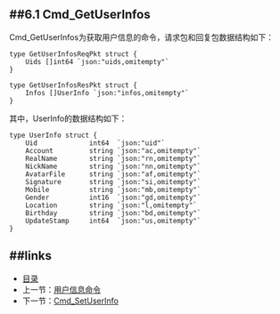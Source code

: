##6.1 Cmd_GetUserInfos
---
Cmd_GetUserInfos为获取用户信息的命令，请求包和回复包数据结构如下：

	
	type GetUserInfosReqPkt struct {
		Uids []int64 `json:"uids,omitempty"`
	}

	type GetUserInfosResPkt struct {
		Infos []UserInfo `json:"infos,omitempty"`
	}

其中，UserInfo的数据结构如下：


	type UserInfo struct {
		Uid             int64  `json:"uid"`
		Account         string `json:"ac,omitempty"`
		RealName        string `json:"rn,omitempty"`
		NickName        string `json:"nn,omitempty"`
		AvatarFile      string `json:"af,omitempty"`
		Signature       string `json:"si,omitempty"`
		Mobile          string `json:"mb,omitempty"`
		Gender          int16  `json:"gd,omitempty"`
		Location        string `json:"l,omitempty"`
		Birthday        string `json:"bd,omitempty"`
		UpdateStamp     int64  `json:"us,omitempty"`
	}
	


##links
---
* [目录](preface.md)
* 上一节：[用户信息命令](06.0.md)
* 下一节：[Cmd_SetUserInfo](06.2.md)